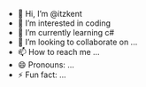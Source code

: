 - 👋 Hi, I’m @itzkent
- 👀 I’m interested in coding
- 🌱 I’m currently learning c#
- 💞️ I’m looking to collaborate on ...
- 📫 How to reach me ...
- 😄 Pronouns: ...
- ⚡ Fun fact: ...

<!---
itzkent/itzkent is a ✨ special ✨ repository because its `README.md` (this file) appears on your GitHub profile.
You can click the Preview link to take a look at your changes.
--->
